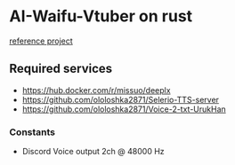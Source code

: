 # AI-Waifu-Vtuber on rust
[reference project](https://github.com/ardha27/AI-Waifu-Vtuber)

## Required services
- https://hub.docker.com/r/missuo/deeplx
- https://github.com/ololoshka2871/Selerio-TTS-server
- https://github.com/ololoshka2871/Voice-2-txt-UrukHan

### Constants
* Discord Voice output 2ch @ 48000 Hz